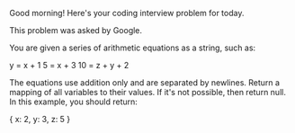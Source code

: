 Good morning! Here's your coding interview problem for today.

This problem was asked by Google.

You are given a series of arithmetic equations as a string, such as:

y = x + 1
5 = x + 3
10 = z + y + 2


The equations use addition only and are separated by newlines. Return a mapping
of all variables to their values. If it's not possible, then return null. In
this example, you should return:

{
  x: 2,
  y: 3,
  z: 5
}



